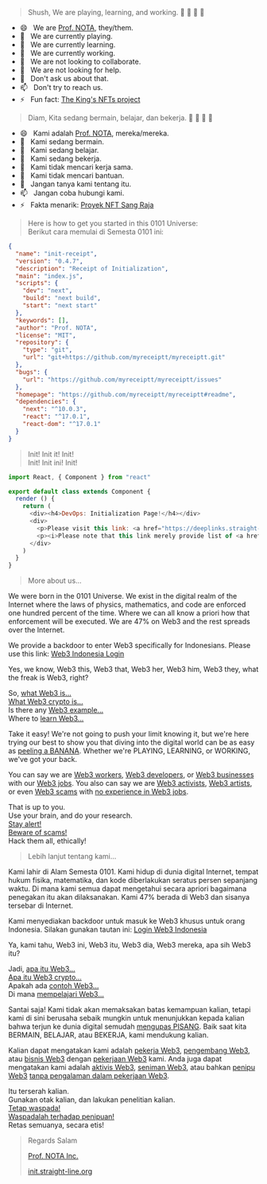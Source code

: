 > Shush, We are playing, learning, and working. 🤫 🤫 🤫 🤫

- 😄 &nbsp; We are [Prof. NOTA](https://deeplinks.straight-line.org/), they/them.
- 🤙 &nbsp; We are currently playing.
- 🌱 &nbsp; We are currently learning.
- 🔭 &nbsp; We are currently working.
- 👯 &nbsp; We are not looking to collaborate.
- 🤔 &nbsp; We are not looking for help.
- 💬 &nbsp; Don't ask us about that.
- 📫 &nbsp; Don't try to reach us.
- ⚡ &nbsp; Fun fact: [The King's NFTs project](https://iqraa.straight-line.org/the-kings-nfts/)

> Diam, Kita sedang bermain, belajar, dan bekerja. 🤫 🤫 🤫 🤫

- 😄 &nbsp; Kami adalah [Prof. NOTA](https://deeplinks.straight-line.org/), mereka/mereka.
- 🤙 &nbsp; Kami sedang bermain.
- 🌱 &nbsp; Kami sedang belajar.
- 🔭 &nbsp; Kami sedang bekerja.
- 👯 &nbsp; Kami tidak mencari kerja sama.
- 🤔 &nbsp; Kami tidak mencari bantuan.
- 💬 &nbsp; Jangan tanya kami tentang itu.
- 📫 &nbsp; Jangan coba hubungi kami.
- ⚡ &nbsp; Fakta menarik: [Proyek NFT Sang Raja](https://iqraa.straight-line.org/the-kings-nfts/)

> Here is how to get you started in this 0101 Universe:  
> Berikut cara memulai di Semesta 0101 ini:

```json
{
  "name": "init-receipt",
  "version": "0.4.7",
  "description": "Receipt of Initialization",
  "main": "index.js",
  "scripts": {
    "dev": "next",
    "build": "next build",
    "start": "next start"
  },
  "keywords": [],
  "author": "Prof. NOTA",
  "license": "MIT",
  "repository": {
    "type": "git",
    "url": "git+https://github.com/myreceiptt/myreceiptt.git"
  },
  "bugs": {
    "url": "https://github.com/myreceiptt/myreceiptt/issues"
  },
  "homepage": "https://github.com/myreceiptt/myreceiptt#readme",
  "dependencies": {
    "next": "^10.0.3",
    "react": "^17.0.1",
    "react-dom": "^17.0.1"
  }
}
```

> Init! Init it! Init!  
> Init! Init ini! Init!

```javascript
import React, { Component } from "react"

export default class extends Component {
  render () {
    return (
      <div><h4>DevOps: Initialization Page!</h4></div>
      <div>
        <p>Please visit this link: <a href="https://deeplinks.straight-line.org/" target="_blank" rel="noreferrer">Prof. NOTA's Deep Links</a></p>
        <p><i>Please note that this link merely provide list of <a href="https://deeplinks.straight-line.org/" target="_blank" rel="noreferrer">Prof. NOTA's Deep Links</a> and does not facilitate the access to or use of the Deep Links.</i></p>
      </div>
    )
  }
}
```

> More about us...

We were born in the 0101 Universe. We exist in the digital realm of the Internet where the laws of physics, mathematics, and code are enforced one hundred percent of the time. Where we can all know a priori how that enforcement will be executed. We are 47% on Web3 and the rest spreads over the Internet.

We provide a backdoor to enter Web3 specifically for Indonesians. Please use this link: [Web3 Indonesia Login](https://nota.straight-line.org/profile/nota "Get the best help, support, and advice from Prof. NOTA about this 0101 Universe as long as utilize the Web3 technology.")

Yes, we know, Web3 this, Web3 that, Web3 her, Web3 him, Web3 they, what the freak is Web3, right?

So, [what Web3 is...](#)  
[What Web3 crypto is...](#)  
Is there any [Web3 example...](#)  
Where to [learn Web3...](#)

Take it easy! We're not going to push your limit knowing it, but we're here trying our best to show you that diving into the digital world can be as easy as [peeling a BANANA](https://bananow.land/). Whether we're PLAYING, LEARNING, or WORKING, we've got your back.

You can say we are [Web3 workers](#), [Web3 developers](#), or [Web3 businesses](#) with our [Web3 jobs](#). You also can say we are [Web3 activists](#), [Web3 artists](#), or even [Web3 scams](#) with [no experience in Web3 jobs](#).

That is up to you.  
Use your brain, and do your research.  
[Stay alert!](https://iqraa.straight-line.org/tutor-x-educator/v/tutor-0003-web3-personal-security "Web3 Security Personal Awareness")  
[Beware of scams!](https://iqraa.straight-line.org/tutor-x-educator/v/tutor-0003-web3-personal-security/3-ancaman-keamanan "Web3 Security Personal Awareness")  
Hack them all, ethically!

> Lebih lanjut tentang kami...

Kami lahir di Alam Semesta 0101. Kami hidup di dunia digital Internet, tempat hukum fisika, matematika, dan kode diberlakukan seratus persen sepanjang waktu. Di mana kami semua dapat mengetahui secara apriori bagaimana penegakan itu akan dilaksanakan. Kami 47% berada di Web3 dan sisanya tersebar di Internet.

Kami menyediakan backdoor untuk masuk ke Web3 khusus untuk orang Indonesia. Silakan gunakan tautan ini: [Login Web3 Indonesia](https://nota.straight-line.org/profile/nota "Get the best help, support, and advice from Prof. NOTA about this 0101 Universe as long as utilize the Web3 technology.")

Ya, kami tahu, Web3 ini, Web3 itu, Web3 dia, Web3 mereka, apa sih Web3 itu?

Jadi, [apa itu Web3...](#)  
[Apa itu Web3 crypto...](#)  
Apakah ada [contoh Web3...](#)  
Di mana [mempelajari Web3...](#)  

Santai saja! Kami tidak akan memaksakan batas kemampuan kalian, tetapi kami di sini berusaha sebaik mungkin untuk menunjukkan kepada kalian bahwa terjun ke dunia digital semudah [mengupas PISANG](https://bananow.land/). Baik saat kita BERMAIN, BELAJAR, atau BEKERJA, kami mendukung kalian.

Kalian dapat mengatakan kami adalah [pekerja Web3](#), [pengembang Web3](#), atau [bisnis Web3](#) dengan [pekerjaan Web3](#) kami. Anda juga dapat mengatakan kami adalah [aktivis Web3](#), [seniman Web3](#), atau bahkan [penipu Web3](#) [tanpa pengalaman dalam pekerjaan Web3](#).

Itu terserah kalian.  
Gunakan otak kalian, dan lakukan penelitian kalian.  
[Tetap waspada!](https://iqraa.straight-line.org/tutor-x-educator/v/tutor-0003-web3-personal-security "Kesadaran Pribadi Keamanan Web3")  
[Waspadalah terhadap penipuan!](https://iqraa.straight-line.org/tutor-x-educator/v/tutor-0003-web3-personal-security "Kesadaran Pribadi Keamanan Web3")  
Retas semuanya, secara etis!

> Regards
> Salam
> 
> [Prof. NOTA Inc.](https://nota.straight-line.org/)
> 
> [init.straight-line.org](https://init.straight-line.org/)
> 

<!--
**myreceiptt/myreceiptt** is a ✨ _special_ ✨ repository because its `README.md` (this file) appears on Prof. NOTA's GitHub profile.
-->

